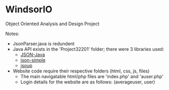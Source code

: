 # WindsorIO
Object Oriented Analysis and Design Project

Notes:
* JsonParser.java is redundent
* Java API exists in the 'Project32201' folder; there were 3 libraries used:
  * [JSON-Java](https://github.com/stleary/JSON-java)
  * [json-simple](https://code.google.com/archive/p/json-simple/)
  * [jsoup](https://jsoup.org/)
* Website code require their respective folders (html, css, js, files)
  * The main navigatable html/php files are 'index.php' and 'auser.php'
  * Login details for the website are as follows: (averageuser, user)
